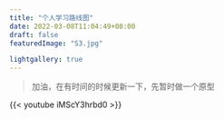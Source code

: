 ```yaml
---
title: "个人学习路线图"
date: 2022-03-08T11:04:49+08:00
draft: false
featuredImage: "S3.jpg"

lightgallery: true
---
```

> 加油，在有时间的时候更新一下，先暂时做一个原型
>

{{< youtube iMScY3hrbd0 >}}
